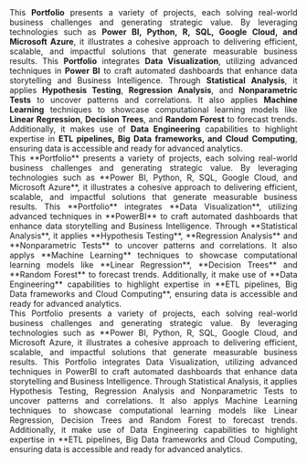 

<div style="text-align: justify;">
This <strong>Portfolio</strong> presents a variety of projects, each solving real-world business challenges and generating strategic value. By leveraging technologies such as <strong>Power BI, Python, R, SQL, Google Cloud, and Microsoft Azure</strong>, it illustrates a cohesive approach to delivering efficient, scalable, and impactful solutions that generate measurable business results. This <strong>Portfolio</strong> integrates <strong>Data Visualization</strong>, utilizing advanced techniques in <strong>Power BI</strong> to craft automated dashboards that enhance data storytelling and Business Intelligence. Through <strong>Statistical Analysis</strong>, it applies <strong>Hypothesis Testing</strong>, <strong>Regression Analysis</strong>, and <strong>Nonparametric Tests</strong> to uncover patterns and correlations. It also applies <strong>Machine Learning</strong> techniques to showcase computational learning models like <strong>Linear Regression</strong>, <strong>Decision Trees</strong>, and <strong>Random Forest</strong> to forecast trends. Additionally, it makes use of <strong>Data Engineering</strong> capabilities to highlight expertise in <strong>ETL pipelines, Big Data frameworks, and Cloud Computing</strong>, ensuring data is accessible and ready for advanced analytics.
</div>


<div align="justify">
This **Portfolio** presents a variety of projects, each solving real-world business challenges and generating strategic value. By leveraging technologies such as **Power BI, Python, R, SQL, Google Cloud, and Microsoft Azure**, it illustrates a cohesive approach to delivering efficient, scalable, and impactful solutions that generate measurable business results. This **Portfolio** integrates **Data Visualization**, utilizing advanced techniques in **PowerBI** to craft automated dashboards that enhance data storytelling and Business Intelligence. Through **Statistical Analysis**, it applies **Hypothesis Testing**, **Regression Analysis** and **Nonparametric Tests** to uncover patterns and correlations. It also applys **Machine Learning** techniques to showcase computational learning models like **Linear Regression**, **Decision Trees** and **Random Forest** to forecast trends. Additionally, it make use of **Data Engineering** capabilities to highlight expertise in **ETL pipelines, Big Data frameworks and Cloud Computing**, ensuring data is accessible and ready for advanced analytics.
</div>


<div align="justify">
This Portfolio presents a variety of projects, each solving real-world business challenges and generating strategic value. By leveraging technologies such as **Power BI, Python, R, SQL, Google Cloud, and Microsoft Azure, it illustrates a cohesive approach to delivering efficient, scalable, and impactful solutions that generate measurable business results. This Portfolio integrates Data Visualization, utilizing advanced techniques in PowerBI to craft automated dashboards that enhance data storytelling and Business Intelligence. Through Statistical Analysis, it applies Hypothesis Testing, Regression Analysis and Nonparametric Tests to uncover patterns and correlations. It also applys Machine Learning techniques to showcase computational learning models like Linear Regression, Decision Trees and Random Forest to forecast trends. Additionally, it make use of Data Engineering capabilities to highlight expertise in **ETL pipelines, Big Data frameworks and Cloud Computing, ensuring data is accessible and ready for advanced analytics.
</div>
